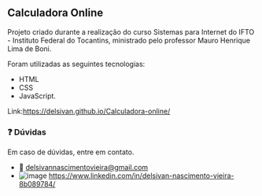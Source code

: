 ## Calculadora Online
Projeto criado durante a realização do curso Sistemas para Internet do IFTO - Instituto Federal do Tocantins, ministrado pelo professor Mauro Henrique Lima de Boni.

Foram utilizadas as seguintes tecnologias: 
- HTML
- CSS
- JavaScript.

Link:https://delsivan.github.io/Calculadora-online/

### :question: Dúvidas
Em caso de dúvidas, entre em contato.
- :email: delsivannascimentovieira@gmail.com
- ![image](https://user-images.githubusercontent.com/65980261/140659733-7929b9d1-3183-4c8a-9ca7-810842621aca.png)
 https://www.linkedin.com/in/delsivan-nascimento-vieira-8b089784/
